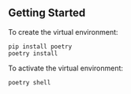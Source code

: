 ## Getting Started

To create the virtual environment:
```
pip install poetry
poetry install
```

To activate the virtual environment:
```
poetry shell
```